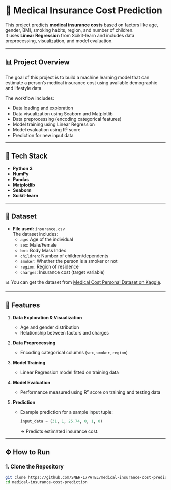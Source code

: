 # 🏥 Medical Insurance Cost Prediction

This project predicts **medical insurance costs** based on factors like age, gender, BMI, smoking habits, region, and number of children.  
It uses **Linear Regression** from Scikit-learn and includes data preprocessing, visualization, and model evaluation.

---

## 📊 Project Overview

The goal of this project is to build a machine learning model that can estimate a person’s medical insurance cost using available demographic and lifestyle data.

The workflow includes:
- Data loading and exploration  
- Data visualization using Seaborn and Matplotlib  
- Data preprocessing (encoding categorical features)  
- Model training using Linear Regression  
- Model evaluation using R² score  
- Prediction for new input data  

---

## 🧰 Tech Stack

- **Python 3**
- **NumPy**
- **Pandas**
- **Matplotlib**
- **Seaborn**
- **Scikit-learn**

---

## 📂 Dataset

- **File used:** `insurance.csv`  
  The dataset includes:
  - `age`: Age of the individual  
  - `sex`: Male/Female  
  - `bmi`: Body Mass Index  
  - `children`: Number of children/dependents  
  - `smoker`: Whether the person is a smoker or not  
  - `region`: Region of residence  
  - `charges`: Insurance cost (target variable)

📊 You can get the dataset from [Medical Cost Personal Dataset on Kaggle](https://www.kaggle.com/datasets/mirichoi0218/insurance).

---

## 🚀 Features

1. **Data Exploration & Visualization**  
   - Age and gender distribution  
   - Relationship between factors and charges  

2. **Data Preprocessing**  
   - Encoding categorical columns (`sex`, `smoker`, `region`)  

3. **Model Training**  
   - Linear Regression model fitted on training data  

4. **Model Evaluation**  
   - Performance measured using R² score on training and testing data  

5. **Prediction**  
   - Example prediction for a sample input tuple:
     ```python
     input_data = (31, 1, 25.74, 0, 1, 0)
     ```
     → Predicts estimated insurance cost.

---

## ⚙️ How to Run

### 1. Clone the Repository
```bash
git clone https://github.com/SNEH-17PATEL/medical-insurance-cost-prediction.git
cd medical-insurance-cost-prediction
